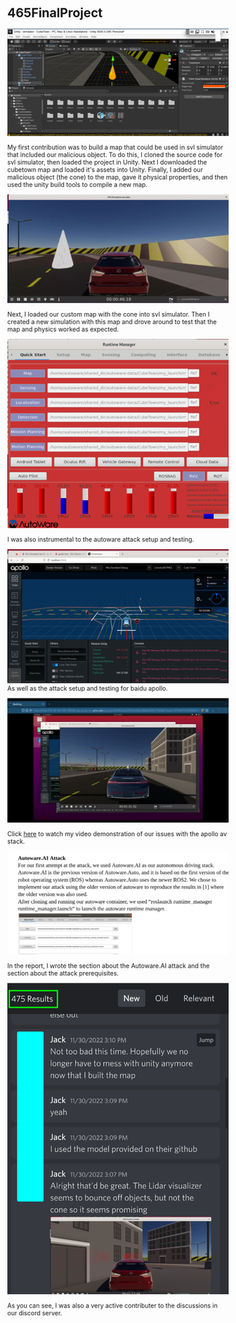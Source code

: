 # 465FinalProject

![unity](./images/unity.png)

My first contribution was to build a map that could be used in svl simulator that included our malicious object. To do this, I cloned the source code for svl simulator, then loaded the project in Unity. Next I downloaded the cubetown map and loaded it's assets into Unity. Finally, I added our malicious object (the cone) to the map, gave it physical properties, and then used the unity build tools to compile a new map.

![svlsim](./images/svlsim.png)

Next, I loaded our custom map with the cone into svl simulator. Then I created a new simulation with this map and drove around to test that the map and physics worked as expected. 

![badcpu](./images/badcpu.png)

I was also instrumental to the autoware attack setup and testing.

![apollo](./images/apollo.png)
As well as the attack setup and testing for baidu apollo.

[![apollodemo](./images/yt.jpg )](https://www.youtube.com/watch?v=Gq4KYq3EPdY)

Click [here](https://www.youtube.com/watch?v=Gq4KYq3EPdY) to watch my video demonstration of our issues with the apollo av stack.

![report](./images/report.png)

In the report, I wrote the section about the Autoware.AI attack and the section about the attack prerequisites. 

![discord](./images/discord.png)

As you can see, I was also a very active contributer to the discussions in our discord server. 

